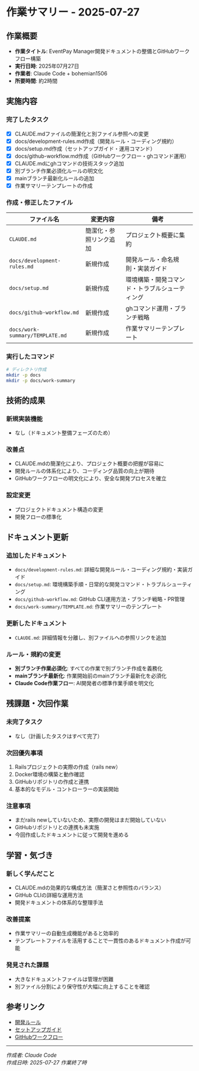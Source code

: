 # 作業サマリー - 2025-07-27

## 作業概要
- **作業タイトル**: EventPay Manager開発ドキュメントの整備とGitHubワークフロー構築
- **実行日時**: 2025年07月27日
- **作業者**: Claude Code + bohemian1506
- **所要時間**: 約2時間

## 実施内容

### 完了したタスク
- [x] CLAUDE.mdファイルの簡潔化と別ファイル参照への変更
- [x] docs/development-rules.md作成（開発ルール・コーディング規約）
- [x] docs/setup.md作成（セットアップガイド・運用コマンド）
- [x] docs/github-workflow.md作成（GitHubワークフロー・ghコマンド運用）
- [x] CLAUDE.mdにghコマンドの技術スタック追加
- [x] 別ブランチ作業必須化ルールの明文化
- [x] mainブランチ最新化ルールの追加
- [x] 作業サマリーテンプレートの作成

### 作成・修正したファイル
| ファイル名 | 変更内容 | 備考 |
|-----------|----------|------|
| `CLAUDE.md` | 簡潔化・参照リンク追加 | プロジェクト概要に集約 |
| `docs/development-rules.md` | 新規作成 | 開発ルール・命名規則・実装ガイド |
| `docs/setup.md` | 新規作成 | 環境構築・開発コマンド・トラブルシューティング |
| `docs/github-workflow.md` | 新規作成 | ghコマンド運用・ブランチ戦略 |
| `docs/work-summary/TEMPLATE.md` | 新規作成 | 作業サマリーテンプレート |

### 実行したコマンド
```bash
# ディレクトリ作成
mkdir -p docs
mkdir -p docs/work-summary
```

## 技術的成果

### 新規実装機能
- なし（ドキュメント整備フェーズのため）

### 改善点
- CLAUDE.mdの簡潔化により、プロジェクト概要の把握が容易に
- 開発ルールの体系化により、コーディング品質の向上が期待
- GitHubワークフローの明文化により、安全な開発プロセスを確立

### 設定変更
- プロジェクトドキュメント構造の変更
- 開発フローの標準化

## ドキュメント更新

### 追加したドキュメント
- `docs/development-rules.md`: 詳細な開発ルール・コーディング規約・実装ガイド
- `docs/setup.md`: 環境構築手順・日常的な開発コマンド・トラブルシューティング
- `docs/github-workflow.md`: GitHub CLI運用方法・ブランチ戦略・PR管理
- `docs/work-summary/TEMPLATE.md`: 作業サマリーのテンプレート

### 更新したドキュメント
- `CLAUDE.md`: 詳細情報を分離し、別ファイルへの参照リンクを追加

### ルール・規約の変更
- **別ブランチ作業必須化**: すべての作業で別ブランチ作成を義務化
- **mainブランチ最新化**: 作業開始前のmainブランチ最新化を必須化
- **Claude Code作業フロー**: AI開発者の標準作業手順を明文化

## 残課題・次回作業

### 未完了タスク
- なし（計画したタスクはすべて完了）

### 次回優先事項
1. Railsプロジェクトの実際の作成（rails new）
2. Docker環境の構築と動作確認
3. GitHubリポジトリの作成と連携
4. 基本的なモデル・コントローラーの実装開始

### 注意事項
- まだrails newしていないため、実際の開発はまだ開始していない
- GitHubリポジトリとの連携も未実施
- 今回作成したドキュメントに従って開発を進める

## 学習・気づき

### 新しく学んだこと
- CLAUDE.mdの効果的な構成方法（簡潔さと参照性のバランス）
- GitHub CLIの詳細な運用方法
- 開発ドキュメントの体系的な整理手法

### 改善提案
- 作業サマリーの自動生成機能があると効率的
- テンプレートファイルを活用することで一貫性のあるドキュメント作成が可能

### 発見された課題
- 大きなドキュメントファイルは管理が困難
- 別ファイル分割により保守性が大幅に向上することを確認

## 参考リンク
- [開発ルール](../development-rules.md)
- [セットアップガイド](../setup.md)
- [GitHubワークフロー](../github-workflow.md)

---
*作成者: Claude Code*  
*作成日時: 2025-07-27 作業終了時*